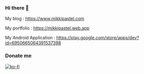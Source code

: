 ### Hi there 👋

<!--
**mikkipastel/MikkiPastel** is a ✨ _special_ ✨ repository because its `README.md` (this file) appears on your GitHub profile.

Here are some ideas to get you started:

- 🔭 I’m currently working on Ookbee U.
- 🌱 I’m currently learning Android development, Blockchain, Design and another programming
- 👯 I’m looking to collaborate on ...
- 🤔 I’m looking for help with ...
- 💬 Ask me about ...
- 📫 How to reach me: ...
- 😄 Pronouns: She/Her
- ⚡ Fun fact: ...
-->

<!--# MikkiPastel
Application for read MikkiPastel's blog in android
url in play store : https://play.google.com/store/apps/details?id=com.mikkipastel.blog
-->

My blog : https://www.mikkipastel.com

My portfolio : https://mikkipastel.web.app

My Android Application : https://play.google.com/store/apps/dev?id=6950665064391537398

### Donate me

[![ko-fi](https://ko-fi.com/img/githubbutton_sm.svg)](https://ko-fi.com/S6S31VK3J)
